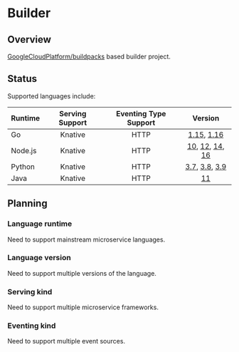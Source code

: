# Builder

## Overview

[GoogleCloudPlatform/buildpacks](https://github.com/GoogleCloudPlatform/buildpacks) based builder project.

## Status

Supported languages include:

|Runtime   | Serving Support | Eventing Type Support | Version        |
|----------|:---------------:|:---------------------:|:--------------:|
| Go       | Knative         | HTTP                  | [1.15](builders/go115), [1.16]((builders/go116)) |
| Node.js  | Knative         | HTTP                  | [10]((builders/node10)), [12]((builders/node12)), [14]((builders/node14)), [16]((builders/node16)) |
| Python   | Knative         | HTTP                  | [3.7](builders/py37), [3.8](builders/py38), [3.9](builders/py39) |
| Java     | Knative         | HTTP                  | [11](builders/java11) |

## Planning

### Language runtime

Need to support mainstream microservice languages.

### Language version

Need to support multiple versions of the language.

### Serving kind

Need to support multiple microservice frameworks.

### Eventing kind

Need to support multiple event sources.